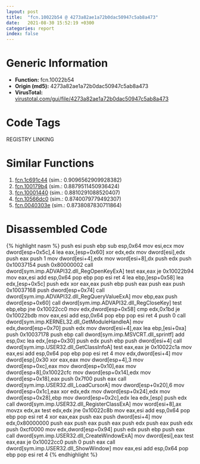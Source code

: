 ```yaml
---
layout: post
title:  "fcn.10022b54 @ 4273a82ae1a72b0dac50947c5ab8a473"
date:   2021-08-30 15:52:19 +0300
categories: report
index: false
---
```


# Generic Information
- **Function:** fcn.10022b54
- **Origin (md5):** 4273a82ae1a72b0dac50947c5ab8a473
- **VirusTotal:** [virustotal.com/gui/file/4273a82ae1a72b0dac50947c5ab8a473][virustotal_ref]

# Code Tags
<span class="tag" id="REGISTRY">REGISTRY</span>
<span class="tag" id="LINKING">LINKING</span>


# Similar Functions

1. [fcn.1c691c44][similar_1_ref] (sim.: 0.9096562909928382)
2. [fcn.100179b4][similar_2_ref] (sim.: 0.8879511450936424)
3. [fcn.10001440][similar_3_ref] (sim.: 0.8810291088520407)
4. [fcn.10566dc0][similar_4_ref] (sim.: 0.8740079779492307)
5. [fcn.0040303e][similar_5_ref] (sim.: 0.8738087830711864)


# Disassembled Code

{% highlight nasm %}
push esi
push ebp
sub esp,0x64
mov esi,ecx
mov dword[esp+0x5c],4
lea eax,[esp+0x60]
xor edx,edx
mov dword[esi],edx
push eax
push 1
mov dword[esi+4],edx
mov word[esi+8],dx
push edx
push 0x10037154
push 0x80000002
call dword[sym.imp.ADVAPI32.dll_RegOpenKeyExA]
test eax,eax
je 0x10022b94
mov eax,esi
add esp,0x64
pop ebp
pop esi
ret 4
lea ebp,[esp+0x58]
lea edx,[esp+0x5c]
push edx
xor eax,eax
push ebp
push eax
push eax
push 0x10037168
push dword[esp+0x74]
call dword[sym.imp.ADVAPI32.dll_RegQueryValueExA]
mov ebp,eax
push dword[esp+0x60]
call dword[sym.imp.ADVAPI32.dll_RegCloseKey]
test ebp,ebp
jne 0x10022cc0
mov edx,dword[esp+0x58]
cmp edx,0x1bd
je 0x10022bdb
mov eax,esi
add esp,0x64
pop ebp
pop esi
ret 4
push 0
call dword[sym.imp.KERNEL32.dll_GetModuleHandleA]
mov edx,dword[esp+0x70]
push edx
mov dword[esi+4],eax
lea ebp,[esi+0xa]
push 0x10037178
push ebp
call dword[sym.imp.MSVCRT.dll_sprintf]
add esp,0xc
lea edx,[esp+0x30]
push edx
push ebp
push dword[esi+4]
call dword[sym.imp.USER32.dll_GetClassInfoA]
test eax,eax
je 0x10022c1a
mov eax,esi
add esp,0x64
pop ebp
pop esi
ret 4
mov edx,dword[esi+4]
mov dword[esp],0x30
xor eax,eax
mov dword[esp+4],3
mov dword[esp+0xc],eax
mov dword[esp+0x10],eax
mov dword[esp+8],0x10022cfc
mov dword[esp+0x14],edx
mov dword[esp+0x18],eax
push 0x7f00
push eax
call dword[sym.imp.USER32.dll_LoadCursorA]
mov dword[esp+0x20],6
mov dword[esp+0x1c],eax
xor edx,edx
mov dword[esp+0x24],edx
mov dword[esp+0x28],ebp
mov dword[esp+0x2c],edx
lea edx,[esp]
push edx
call dword[sym.imp.USER32.dll_RegisterClassExA]
mov word[esi+8],ax
movzx edx,ax
test edx,edx
jne 0x10022c8b
mov eax,esi
add esp,0x64
pop ebp
pop esi
ret 4
xor eax,eax
push eax
push dword[esi+4]
mov edx,0x80000000
push eax
push eax
push eax
push edx
push eax
push edx
push 0xcf0000
mov edx,dword[esp+0x94]
push edx
push ebp
push eax
call dword[sym.imp.USER32.dll_CreateWindowExA]
mov dword[esi],eax
test eax,eax
je 0x10022cc0
push 0
push eax
call dword[sym.imp.USER32.dll_ShowWindow]
mov eax,esi
add esp,0x64
pop ebp
pop esi
ret 4
{% endhighlight %}


[similar_1_ref]: /report/fcn.1c691c44@2d079ba83dda3113f0607d58292b7a26
[similar_2_ref]: /report/fcn.100179b4@4273a82ae1a72b0dac50947c5ab8a473
[similar_3_ref]: /report/fcn.10001440@a0ac129ff3ea4c0dfa9529c259a9502c
[similar_4_ref]: /report/fcn.10566dc0@2585b133c2e70968905cce13b1fc2654
[similar_5_ref]: /report/fcn.0040303e@470263fe7e7cc115b95cd041d643e3b5
[virustotal_ref]: https://www.virustotal.com/gui/file/4273a82ae1a72b0dac50947c5ab8a473